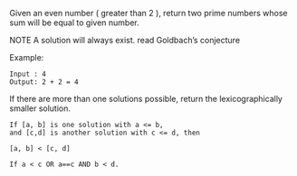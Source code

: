 

Given an even number ( greater than 2 ), return two prime numbers whose sum will be equal to given number.

NOTE A solution will always exist. read Goldbach’s conjecture

Example:


    Input : 4
    Output: 2 + 2 = 4
    
If there are more than one solutions possible, return the lexicographically smaller solution.
    
    If [a, b] is one solution with a <= b,
    and [c,d] is another solution with c <= d, then
    
    [a, b] < [c, d] 
    
    If a < c OR a==c AND b < d. 

